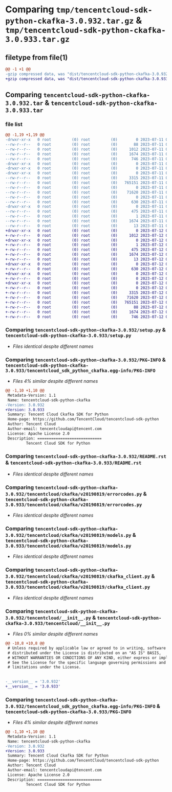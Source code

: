 # Comparing `tmp/tencentcloud-sdk-python-ckafka-3.0.932.tar.gz` & `tmp/tencentcloud-sdk-python-ckafka-3.0.933.tar.gz`

## filetype from file(1)

```diff
@@ -1 +1 @@
-gzip compressed data, was "dist/tencentcloud-sdk-python-ckafka-3.0.932.tar", last modified: Tue Jul 11 00:34:09 2023, max compression
+gzip compressed data, was "dist/tencentcloud-sdk-python-ckafka-3.0.933.tar", last modified: Wed Jul 12 00:22:59 2023, max compression
```

## Comparing `tencentcloud-sdk-python-ckafka-3.0.932.tar` & `tencentcloud-sdk-python-ckafka-3.0.933.tar`

### file list

```diff
@@ -1,19 +1,19 @@
-drwxr-xr-x   0 root         (0) root         (0)        0 2023-07-11 00:34:09.000000 tencentcloud-sdk-python-ckafka-3.0.932/
--rw-r--r--   0 root         (0) root         (0)       88 2023-07-11 00:34:09.000000 tencentcloud-sdk-python-ckafka-3.0.932/setup.cfg
--rw-r--r--   0 root         (0) root         (0)     1012 2023-07-11 00:34:09.000000 tencentcloud-sdk-python-ckafka-3.0.932/setup.py
--rw-r--r--   0 root         (0) root         (0)     1674 2023-07-11 00:34:09.000000 tencentcloud-sdk-python-ckafka-3.0.932/PKG-INFO
--rw-r--r--   0 root         (0) root         (0)      746 2023-07-11 00:34:09.000000 tencentcloud-sdk-python-ckafka-3.0.932/README.rst
-drwxr-xr-x   0 root         (0) root         (0)        0 2023-07-11 00:34:09.000000 tencentcloud-sdk-python-ckafka-3.0.932/tencentcloud/
-drwxr-xr-x   0 root         (0) root         (0)        0 2023-07-11 00:34:09.000000 tencentcloud-sdk-python-ckafka-3.0.932/tencentcloud/ckafka/
-drwxr-xr-x   0 root         (0) root         (0)        0 2023-07-11 00:34:09.000000 tencentcloud-sdk-python-ckafka-3.0.932/tencentcloud/ckafka/v20190819/
--rw-r--r--   0 root         (0) root         (0)     3315 2023-07-11 00:34:09.000000 tencentcloud-sdk-python-ckafka-3.0.932/tencentcloud/ckafka/v20190819/errorcodes.py
--rw-r--r--   0 root         (0) root         (0)   765151 2023-07-11 00:34:09.000000 tencentcloud-sdk-python-ckafka-3.0.932/tencentcloud/ckafka/v20190819/models.py
--rw-r--r--   0 root         (0) root         (0)        0 2023-07-11 00:34:09.000000 tencentcloud-sdk-python-ckafka-3.0.932/tencentcloud/ckafka/v20190819/__init__.py
--rw-r--r--   0 root         (0) root         (0)    71620 2023-07-11 00:34:09.000000 tencentcloud-sdk-python-ckafka-3.0.932/tencentcloud/ckafka/v20190819/ckafka_client.py
--rw-r--r--   0 root         (0) root         (0)        0 2023-07-11 00:34:09.000000 tencentcloud-sdk-python-ckafka-3.0.932/tencentcloud/ckafka/__init__.py
--rw-r--r--   0 root         (0) root         (0)      630 2023-07-11 00:34:09.000000 tencentcloud-sdk-python-ckafka-3.0.932/tencentcloud/__init__.py
-drwxr-xr-x   0 root         (0) root         (0)        0 2023-07-11 00:34:09.000000 tencentcloud-sdk-python-ckafka-3.0.932/tencentcloud_sdk_python_ckafka.egg-info/
--rw-r--r--   0 root         (0) root         (0)      475 2023-07-11 00:34:09.000000 tencentcloud-sdk-python-ckafka-3.0.932/tencentcloud_sdk_python_ckafka.egg-info/SOURCES.txt
--rw-r--r--   0 root         (0) root         (0)        1 2023-07-11 00:34:09.000000 tencentcloud-sdk-python-ckafka-3.0.932/tencentcloud_sdk_python_ckafka.egg-info/dependency_links.txt
--rw-r--r--   0 root         (0) root         (0)     1674 2023-07-11 00:34:09.000000 tencentcloud-sdk-python-ckafka-3.0.932/tencentcloud_sdk_python_ckafka.egg-info/PKG-INFO
--rw-r--r--   0 root         (0) root         (0)       13 2023-07-11 00:34:09.000000 tencentcloud-sdk-python-ckafka-3.0.932/tencentcloud_sdk_python_ckafka.egg-info/top_level.txt
+drwxr-xr-x   0 root         (0) root         (0)        0 2023-07-12 00:22:59.000000 tencentcloud-sdk-python-ckafka-3.0.933/
+-rw-r--r--   0 root         (0) root         (0)     1012 2023-07-12 00:22:58.000000 tencentcloud-sdk-python-ckafka-3.0.933/setup.py
+drwxr-xr-x   0 root         (0) root         (0)        0 2023-07-12 00:22:59.000000 tencentcloud-sdk-python-ckafka-3.0.933/tencentcloud_sdk_python_ckafka.egg-info/
+-rw-r--r--   0 root         (0) root         (0)        1 2023-07-12 00:22:59.000000 tencentcloud-sdk-python-ckafka-3.0.933/tencentcloud_sdk_python_ckafka.egg-info/dependency_links.txt
+-rw-r--r--   0 root         (0) root         (0)      475 2023-07-12 00:22:59.000000 tencentcloud-sdk-python-ckafka-3.0.933/tencentcloud_sdk_python_ckafka.egg-info/SOURCES.txt
+-rw-r--r--   0 root         (0) root         (0)     1674 2023-07-12 00:22:59.000000 tencentcloud-sdk-python-ckafka-3.0.933/tencentcloud_sdk_python_ckafka.egg-info/PKG-INFO
+-rw-r--r--   0 root         (0) root         (0)       13 2023-07-12 00:22:59.000000 tencentcloud-sdk-python-ckafka-3.0.933/tencentcloud_sdk_python_ckafka.egg-info/top_level.txt
+drwxr-xr-x   0 root         (0) root         (0)        0 2023-07-12 00:22:59.000000 tencentcloud-sdk-python-ckafka-3.0.933/tencentcloud/
+-rw-r--r--   0 root         (0) root         (0)      630 2023-07-12 00:22:58.000000 tencentcloud-sdk-python-ckafka-3.0.933/tencentcloud/__init__.py
+drwxr-xr-x   0 root         (0) root         (0)        0 2023-07-12 00:22:59.000000 tencentcloud-sdk-python-ckafka-3.0.933/tencentcloud/ckafka/
+-rw-r--r--   0 root         (0) root         (0)        0 2023-07-12 00:22:58.000000 tencentcloud-sdk-python-ckafka-3.0.933/tencentcloud/ckafka/__init__.py
+drwxr-xr-x   0 root         (0) root         (0)        0 2023-07-12 00:22:59.000000 tencentcloud-sdk-python-ckafka-3.0.933/tencentcloud/ckafka/v20190819/
+-rw-r--r--   0 root         (0) root         (0)        0 2023-07-12 00:22:58.000000 tencentcloud-sdk-python-ckafka-3.0.933/tencentcloud/ckafka/v20190819/__init__.py
+-rw-r--r--   0 root         (0) root         (0)     3315 2023-07-12 00:22:58.000000 tencentcloud-sdk-python-ckafka-3.0.933/tencentcloud/ckafka/v20190819/errorcodes.py
+-rw-r--r--   0 root         (0) root         (0)    71620 2023-07-12 00:22:58.000000 tencentcloud-sdk-python-ckafka-3.0.933/tencentcloud/ckafka/v20190819/ckafka_client.py
+-rw-r--r--   0 root         (0) root         (0)   765151 2023-07-12 00:22:58.000000 tencentcloud-sdk-python-ckafka-3.0.933/tencentcloud/ckafka/v20190819/models.py
+-rw-r--r--   0 root         (0) root         (0)       88 2023-07-12 00:22:59.000000 tencentcloud-sdk-python-ckafka-3.0.933/setup.cfg
+-rw-r--r--   0 root         (0) root         (0)     1674 2023-07-12 00:22:59.000000 tencentcloud-sdk-python-ckafka-3.0.933/PKG-INFO
+-rw-r--r--   0 root         (0) root         (0)      746 2023-07-12 00:22:58.000000 tencentcloud-sdk-python-ckafka-3.0.933/README.rst
```

### Comparing `tencentcloud-sdk-python-ckafka-3.0.932/setup.py` & `tencentcloud-sdk-python-ckafka-3.0.933/setup.py`

 * *Files identical despite different names*

### Comparing `tencentcloud-sdk-python-ckafka-3.0.932/PKG-INFO` & `tencentcloud-sdk-python-ckafka-3.0.933/tencentcloud_sdk_python_ckafka.egg-info/PKG-INFO`

 * *Files 4% similar despite different names*

```diff
@@ -1,10 +1,10 @@
 Metadata-Version: 1.1
 Name: tencentcloud-sdk-python-ckafka
-Version: 3.0.932
+Version: 3.0.933
 Summary: Tencent Cloud Ckafka SDK for Python
 Home-page: https://github.com/TencentCloud/tencentcloud-sdk-python
 Author: Tencent Cloud
 Author-email: tencentcloudapi@tencent.com
 License: Apache License 2.0
 Description: ============================
         Tencent Cloud SDK for Python
```

### Comparing `tencentcloud-sdk-python-ckafka-3.0.932/README.rst` & `tencentcloud-sdk-python-ckafka-3.0.933/README.rst`

 * *Files identical despite different names*

### Comparing `tencentcloud-sdk-python-ckafka-3.0.932/tencentcloud/ckafka/v20190819/errorcodes.py` & `tencentcloud-sdk-python-ckafka-3.0.933/tencentcloud/ckafka/v20190819/errorcodes.py`

 * *Files identical despite different names*

### Comparing `tencentcloud-sdk-python-ckafka-3.0.932/tencentcloud/ckafka/v20190819/models.py` & `tencentcloud-sdk-python-ckafka-3.0.933/tencentcloud/ckafka/v20190819/models.py`

 * *Files identical despite different names*

### Comparing `tencentcloud-sdk-python-ckafka-3.0.932/tencentcloud/ckafka/v20190819/ckafka_client.py` & `tencentcloud-sdk-python-ckafka-3.0.933/tencentcloud/ckafka/v20190819/ckafka_client.py`

 * *Files identical despite different names*

### Comparing `tencentcloud-sdk-python-ckafka-3.0.932/tencentcloud/__init__.py` & `tencentcloud-sdk-python-ckafka-3.0.933/tencentcloud/__init__.py`

 * *Files 0% similar despite different names*

```diff
@@ -10,8 +10,8 @@
 # Unless required by applicable law or agreed to in writing, software
 # distributed under the License is distributed on an "AS IS" BASIS,
 # WITHOUT WARRANTIES OR CONDITIONS OF ANY KIND, either express or implied.
 # See the License for the specific language governing permissions and
 # limitations under the License.
 
 
-__version__ = '3.0.932'
+__version__ = '3.0.933'
```

### Comparing `tencentcloud-sdk-python-ckafka-3.0.932/tencentcloud_sdk_python_ckafka.egg-info/PKG-INFO` & `tencentcloud-sdk-python-ckafka-3.0.933/PKG-INFO`

 * *Files 4% similar despite different names*

```diff
@@ -1,10 +1,10 @@
 Metadata-Version: 1.1
 Name: tencentcloud-sdk-python-ckafka
-Version: 3.0.932
+Version: 3.0.933
 Summary: Tencent Cloud Ckafka SDK for Python
 Home-page: https://github.com/TencentCloud/tencentcloud-sdk-python
 Author: Tencent Cloud
 Author-email: tencentcloudapi@tencent.com
 License: Apache License 2.0
 Description: ============================
         Tencent Cloud SDK for Python
```

